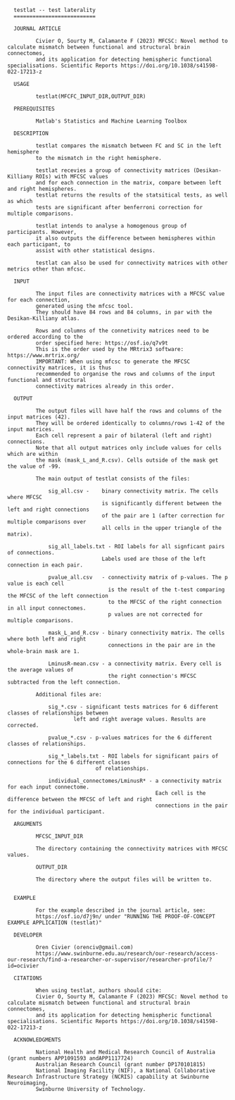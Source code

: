 
      testlat -- test laterality
      ==========================

      JOURNAL ARTICLE
     
             Civier O, Sourty M, Calamante F (2023) MFCSC: Novel method to calculate mismatch between functional and structural brain connectomes, 
             and its application for detecting hemispheric functional specialisations. Scientific Reports https://doi.org/10.1038/s41598-022-17213-z

      USAGE

             testlat(MFCFC_INPUT_DIR,OUTPUT_DIR)

      PREREQUISITES

             Matlab's Statistics and Machine Learning Toolbox

      DESCRIPTION

             testlat compares the mismatch between FC and SC in the left hemisphere
             to the mismatch in the right hemisphere.

             testlat recevies a group of connectivity matrices (Desikan-Killiany ROIs) with MFCSC values
             and for each connection in the matrix, compare between left and right hemispheres.
             testlat returns the results of the statsitical tests, as well as which
             tests are significant after benferroni correction for multiple comparisons.

             testlat intends to analyse a homogenous group of participants. However,
             it also outputs the difference between hemispheres within each participant, to 
             assist with other statistical designs.

             testlat can also be used for connectivity matrices with other metrics other than mfcsc.
             
      INPUT

             The input files are connectivity matrices with a MFCSC value for each connection, 
             generated using the mfcsc tool.
             They should have 84 rows and 84 columns, in par with the Desikan-Killiany atlas.

             Rows and columns of the connetivity matrices need to be ordered according to the 
             order specified here: https://osf.io/q7v9t
             This is the order used by the MRtrix3 software: https://www.mrtrix.org/
             IMPORTANT: When using mfcsc to generate the MFCSC connectivity matrices, it is thus
             recommended to organise the rows and columns of the input functional and structural
             connectivity matrices already in this order.

      OUTPUT

             The output files will have half the rows and columns of the input matrices (42).
             They will be ordered identically to columns/rows 1-42 of the input matrices.
             Each cell represent a pair of bilateral (left and right) connections.
             Note that all output matrices only include values for cells which are within 
             the mask (mask_L_and_R.csv). Cells outside of the mask get the value of -99.

             The main output of testlat consists of the files:

                 sig_all.csv -    binary connectivity matrix. The cells where MFCSC
                                  is significantly different between the left and right connections
                                  of the pair are 1 (after correction for multiple comparisons over 
                                  all cells in the upper triangle of the matrix).

                 sig_all_labels.txt - ROI labels for all signficant pairs of connections.
                                  Labels used are those of the left connection in each pair.

                 pvalue_all.csv   - connectivity matrix of p-values. The p value is each cell
                                    is the result of the t-test comparing the MFCSC of the left connection
                                    to the MFCSC of the right connection in all input connectomes.
                                    p values are not corrected for multiple comparisons.

                 mask_L_and_R.csv - binary connectivity matrix. The cells where both left and right
                                    connections in the pair are in the whole-brain mask are 1.
                                    
                 LminusR-mean.csv - a connectivity matrix. Every cell is the average values of
                                    the right connection's MFCSC subtracted from the left connection. 

             Additional files are:

                 sig_*.csv - significant tests matrices for 6 different classes of relationships between
                         left and right average values. Results are corrected.
                 
                 pvalue_*.csv - p-values matrices for the 6 different classes of relationships.

                 sig_*_labels.txt - ROI labels for significant pairs of connections for the 6 different classes
                                of relationships.

                 individual_connectomes/LminusR* - a connectivity matrix for each input connectome.
                                                   Each cell is the difference between the MFCSC of left and right
                                                   connections in the pair for the individual participant.

      ARGUMENTS

             MFCSC_INPUT_DIR

             The directory containing the connectivity matrices with MFCSC values.

             OUTPUT_DIR

             The directory where the output files will be written to.


      EXAMPLE

             For the example described in the journal article, see:
             https://osf.io/d7j9n/ under "RUNNING THE PROOF-OF-CONCEPT EXAMPLE APPLICATION (testlat)"

      DEVELOPER

             Oren Civier (orenciv@gmail.com)
             https://www.swinburne.edu.au/research/our-research/access-our-research/find-a-researcher-or-supervisor/researcher-profile/?id=ocivier

      CITATIONS

             When using testlat, authors should cite:
             Civier O, Sourty M, Calamante F (2023) MFCSC: Novel method to calculate mismatch between functional and structural brain connectomes, 
             and its application for detecting hemispheric functional specialisations. Scientific Reports https://doi.org/10.1038/s41598-022-17213-z

      ACKNOWLEDGMENTS

             National Health and Medical Research Council of Australia (grant numbers APP1091593 andAPP1117724)
             Australian Research Council (grant number DP170101815)
             National Imaging Facility (NIF), a National Collaborative Research Infrastructure Strategy (NCRIS) capability at Swinburne Neuroimaging, 
             Swinburne University of Technology.

